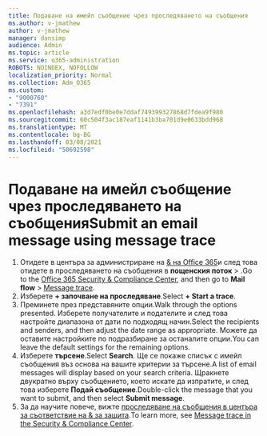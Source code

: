 ```yaml
---
title: Подаване на имейл съобщение чрез проследяването на съобщения
ms.author: v-jmathew
author: v-jmathew
manager: dansimp
audience: Admin
ms.topic: article
ms.service: o365-administration
ROBOTS: NOINDEX, NOFOLLOW
localization_priority: Normal
ms.collection: Adm_O365
ms.custom:
- "9000760"
- "7391"
ms.openlocfilehash: a3d7edf0be0e7ddaf749399327868d7fdea9f980
ms.sourcegitcommit: 60c504f3ac187eaf1141b3ba701d9e0633bdd968
ms.translationtype: MT
ms.contentlocale: bg-BG
ms.lasthandoff: 03/08/2021
ms.locfileid: "50692598"
---
```

# <a name="submit-an-email-message-using-message-trace"></a><span data-ttu-id="61712-102">Подаване на имейл съобщение чрез проследяването на съобщения</span><span class="sxs-lookup"><span data-stu-id="61712-102">Submit an email message using message trace</span></span>

1. <span data-ttu-id="61712-103">Отидете в центъра за администриране на [& на Office 365](https://go.microsoft.com/fwlink/p/?linkid=2077143)и след това отидете в проследяването на съобщения в **пощенския поток**  >  [](https://go.microsoft.com/fwlink/?linkid=2101048).</span><span class="sxs-lookup"><span data-stu-id="61712-103">Go to the [Office 365 Security & Compliance Center](https://go.microsoft.com/fwlink/p/?linkid=2077143), and then go to **Mail flow** > [Message trace](https://go.microsoft.com/fwlink/?linkid=2101048).</span></span>
2. <span data-ttu-id="61712-104">Изберете **+ започване на проследяване**.</span><span class="sxs-lookup"><span data-stu-id="61712-104">Select **+ Start a trace**.</span></span>
3. <span data-ttu-id="61712-105">Преминете през представяните опции.</span><span class="sxs-lookup"><span data-stu-id="61712-105">Walk through the options presented.</span></span> <span data-ttu-id="61712-106">Изберете получателите и подателите и след това настройте диапазона от дати по подходящ начин.</span><span class="sxs-lookup"><span data-stu-id="61712-106">Select the recipients and senders, and then adjust the date range as appropriate.</span></span> <span data-ttu-id="61712-107">Можете да оставите настройките по подразбиране за останалите опции.</span><span class="sxs-lookup"><span data-stu-id="61712-107">You can leave the default settings for the remaining options.</span></span>
4. <span data-ttu-id="61712-108">Изберете **търсене**.</span><span class="sxs-lookup"><span data-stu-id="61712-108">Select **Search**.</span></span> <span data-ttu-id="61712-109">Ще се покаже списък с имейл съобщения въз основа на вашите критерии за търсене.</span><span class="sxs-lookup"><span data-stu-id="61712-109">A list of email messages will display based on your search criteria.</span></span> <span data-ttu-id="61712-110">Щракнете двукратно върху съобщението, което искате да изпратите, и след това изберете **Подай съобщение**.</span><span class="sxs-lookup"><span data-stu-id="61712-110">Double-click the message that you want to submit, and then select **Submit message**.</span></span>
5. <span data-ttu-id="61712-111">За да научите повече, вижте [проследяване на съобщения в центъра за съответствие на & за защита](https://go.microsoft.com/fwlink/?linkid=2101557).</span><span class="sxs-lookup"><span data-stu-id="61712-111">To learn more, see [Message trace in the Security & Compliance Center](https://go.microsoft.com/fwlink/?linkid=2101557).</span></span>
